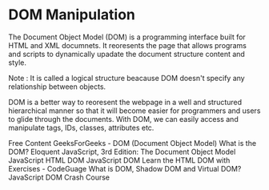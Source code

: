 # DOM Manipulation

The Document Object Model (DOM) is a programming interface built for HTML and XML documnets. It reoresents the page that allows programs and scripts to dynamically upadate the document structure content and style. 

Note : It is called a logical structure beacause DOM doesn't specify any relationship between              objects. 

DOM is a better way to reoresent the webpage in a well and structured hierarchical manner so that it will become easier  for programmers and users to glide through the documents. With DOM, we can easily access and manipulate tags, IDs, classes, attributes etc.  

<ResourceGroupTitle>Free Content</ResourceGroupTitle>
<BadgeLink badgeText='Read' colorScheme="yellow" href='https://www.geeksforgeeks.org/dom-document-object-model/'>GeeksForGeeks - DOM (Document Object Model)</BadgeLink>
<BadgeLink badgeText='Read' colorScheme="yellow" href='https://www.freecodecamp.org/news/what-is-the-dom-document-object-model-meaning-in-javascript/'>What is the DOM?</BadgeLink>
<BadgeLink badgeText='Read' colorScheme="yellow" href='https://eloquentjavascript.net/14_dom.html'>Eloquent JavaScript, 3rd Edition: The Document Object Model</BadgeLink>
<BadgeLink badgeText='Read' colorScheme="yellow" href='https://www.w3schools.com/js/js_htmldom.asp'>JavaScript HTML DOM</BadgeLink>
<BadgeLink badgeText='Read' colorScheme="yellow" href='https://www.javascripttutorial.net/javascript-dom/'>JavaScript DOM</BadgeLink>
<BadgeLink badgeText='Read' colorScheme="yellow" href='https://www.codeguage.com/courses/js/html-dom-introduction'>Learn the HTML DOM with Exercises - CodeGuage</BadgeLink>
<BadgeLink badgeText='Watch' href='https://www.youtube.com/watch?v=7Tok22qxPzQ'>What is DOM, Shadow DOM and Virtual DOM?</BadgeLink>
<BadgeLink badgeText='Watch' href='https://www.youtube.com/watch?v=0ik6X4DJKCc'>JavaScript DOM Crash Course</BadgeLink>

